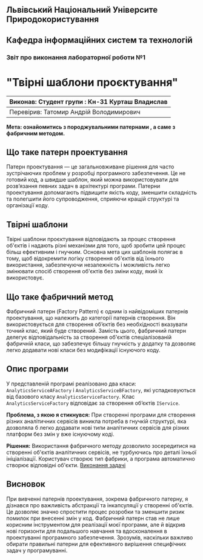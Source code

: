 ## Львівський Національний Університе Природокористування
## Кафедра інформаційних систем та технологій



### Звіт про виконання лабораторної роботи №1
# "Твірні шаблони проєктування"

| Виконав: Студент групи : Кн-31 Курташ Владислав |
|-----------------------------------------------|
| Перевірив: Татомир Андрій Володимирович       |


**Мета: ознайомитись з породжувальними патернами , а саме з фабричним методом.**


## Що таке патерн проектування

Патерн проектування — це загальновживане рішення для часто зустрічаючих проблем у розробці програмного забезпечення. Це не готовий код, а швидше шаблон, який можна використовувати для розв’язання певних задач в архітектурі програми. Патерни проектування допомагають підвищити якість коду, зменшити складність та полегшити його супроводження, сприяючи кращій структурі та організації коду.


## Твірні шаблони

Твірні шаблони проєктування відповідають за процес створення об'єктів і надають різні механізми для того, щоб зробити цей процес більш ефективним і гнучким. Основна мета цих шаблонів полягає в тому, щоб відокремити логіку створення об'єктів від їхнього використання, забезпечуючи незалежність і можливість легко змінювати спосіб створення об'єктів без зміни коду, який їх використовує.

## Що таке фабричний метод

Фабричний патерн (Factory Pattern) є одним із найвідоміших патернів проектування, що належить до категорії патернів створення. Він використовується для створення об’єктів без необхідності вказувати точний клас, який буде створений. Замість цього, фабричний патерн делегує відповідальність за створення об'єктів спеціалізованій фабричній класи, що забезпечує більшу гнучкість у додатку та дозволяє легко додавати нові класи без модифікації існуючого коду.

## Опис програми

У представленій програмі реалізовано два класи: `AnalyticsServiceAFactory` і `AnalyticsServiceBFactory`, які успадковуються від базового класу `AnalyticsServiceFactory`. Клас `AnalyticsServiceFactory` відповідає за створення об’єктів `IService`. 

**Проблема, з якою я стикнувся:** 
При створенні програми для створення різних аналітичних сервісів виникла потреба в гнучкій структурі, яка дозволяла б легко додавати нові типи аналітичних сервісів для різних платформ без змін у вже існуючому коді. 

**Рішення:** 
Використання фабричного методу дозволило зосередитися на створенні об'єктів аналітичних сервісів, не турбуючись про деталі їхньої ініціалізації. Користувач створює тип фабрики, а програма автоматично створює відповідні об'єкти.
[Виконання задачі](Lab1.cs)

## Висновок

При вивченні патернів проектування, зокрема фабричного патерну, я дізнався про важливість абстракції та інкапсуляції у створенні об'єктів. Це дозволяє значно спростити процес розробки та зменшити ризик помилок при внесенні змін у код. Фабричний патерн став не лише корисним інструментом для реалізації моєї програми, але й відкрив нові горизонти для подальшого навчання та вдосконалення в проектуванні програмного забезпечення. Зрозумів, наскільки важливо обирати правильні патерни для ефективного вирішення специфічних задач у програмуванні.
